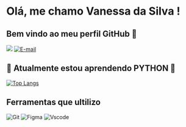 # Olá, me chamo Vanessa da Silva ! 
## Bem vindo ao meu perfil GitHub 👋

[<img src="https://img.shields.io/badge/LinkedIn-0077B5?style=for-the-badge&logo=linkedin&logoColor=white">](https://www.linkedin.com/in/vanessa-desenvolvedora)
[![E-mail](https://img.shields.io/badge/-Email-000?style=for-the-badge&logo=microsoft-outlook&logoColor=007BFF)](mailto:vanessa.tecma@gmail.com)


## 🌱 Atualmente estou aprendendo PYTHON 🐍 




<div style="width: 200px;">
<a href="https://github.com/Van1723/github-readme-stats">
  <img src="https://github-readme-stats.vercel.app/api/top-langs/?username=Van1723&langs_count=8" alt="Top Langs" />
</a>
</div>


## Ferramentas que ultilizo 

![Git](https://img.shields.io/badge/GIT-E44C30?style=for-the-badge&logo=git&logoColor=white)
![Figma](https://img.shields.io/badge/Figma-696969?style=for-the-badge&logo=figma&logoColor=figma)
![Vscode](https://img.shields.io/badge/Vscode-007ACC?style=for-the-badge&logo=visual-studio-code&logoColor=white)
